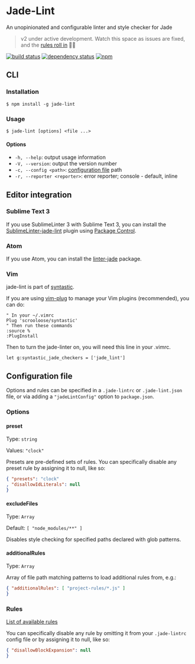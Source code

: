 # Jade-Lint

An unopinionated and configurable linter and style checker for Jade

> v2 under active development. Watch this space as issues are fixed, and the [rules roll in](https://github.com/benedfit/jade-lint/issues/3) :rainbow::rabbit:

[![build status](https://img.shields.io/travis/benedfit/jade-lint.svg)](https://travis-ci.org/benedfit/jade-lint)
[![dependency status](https://img.shields.io/david/benedfit/jade-lint.svg)](https://david-dm.org/benedfit/jade-lint)
[![npm](https://img.shields.io/npm/v/jade-lint.svg)](https://www.npmjs.com/package/jade-lint)

## CLI

### Installation

```shell
$ npm install -g jade-lint
```

### Usage

```shell
$ jade-lint [options] <file ...>
```

#### Options

* `-h, --help`: output usage information
* `-V, --version`: output the version number
* `-c, --config <path>`: [configuration file](#configuration-file) path
* `-r, --reporter <reporter>`: error reporter; console - default, inline

## Editor integration

### Sublime Text 3

If you use SublimeLinter 3 with Sublime Text 3, you can install the
[SublimeLinter-jade-lint](https://github.com/benedfit/SublimeLinter-contrib-jade-lint)
plugin using [Package Control](https://packagecontrol.io/).

### Atom

If you use Atom, you can install the [linter-jade](https://atom.io/packages/linter-jade) package.

### Vim

jade-lint is part of [syntastic](https://github.com/scrooloose/syntastic).

If you are using [vim-plug](https://github.com/junegunn/vim-plug) to manage your
Vim plugins (recommended), you can do:

```
" In your ~/.vimrc
Plug 'scrooloose/syntastic'
" Then run these commands
:source %
:PlugInstall
```

Then to turn the jade-linter on, you will need this line in your .vimrc.

```
let g:syntastic_jade_checkers = ['jade_lint']
```

## Configuration file

Options and rules can be specified in a `.jade-lintrc` or `.jade-lint.json` file, or via adding a `"jadeLintConfig"` option to `package.json`.

### Options

#### preset

Type: `string`

Values: `"clock"`

Presets are pre-defined sets of rules. You can specifically disable any preset rule by assigning it to null, like so:

```json
{ "presets": "clock"
, "disallowIdLiterals": null
}
```

#### excludeFiles

Type: `Array`

Default: `[ "node_modules/**" ]`

Disables style checking for specified paths declared with glob patterns.

#### additionalRules

Type: `Array`

Array of file path matching patterns to load additional rules from, e.g.:

```json
{ "additionalRules": [ "project-rules/*.js" ]
}
```

### Rules

[List of available rules](docs/rules.md)

You can specifically disable any rule by omitting it from your `.jade-lintrc` config file or by assigning it to null, like so:

```json
{ "disallowBlockExpansion": null
}
```
